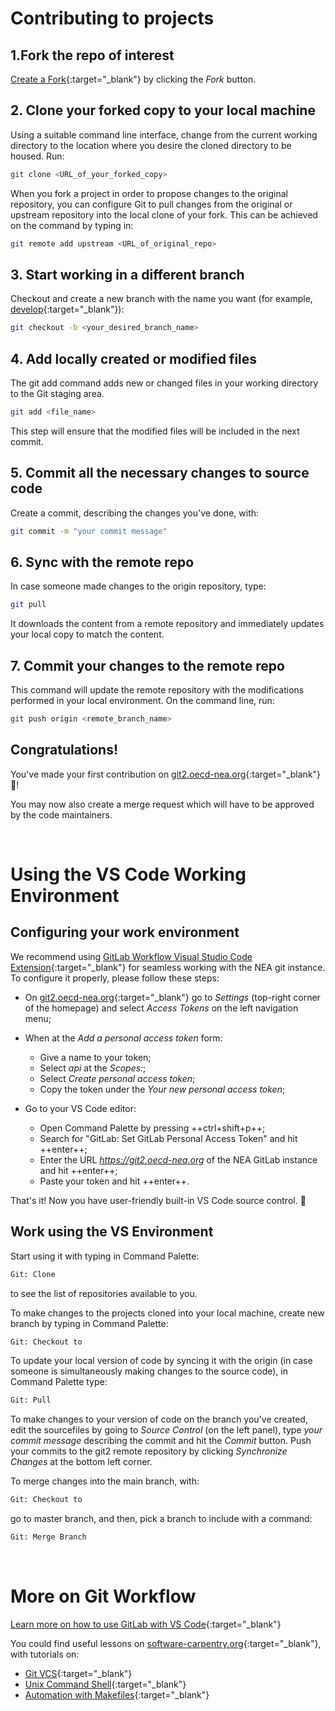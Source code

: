 # Contributing to projects

## 1.**Fork the repo of interest**

[Create a Fork](https://docs.gitlab.com/ee/user/project/repository/forking_workflow.html){:target="_blank"} by clicking the *Fork* button.

## 2. **Clone your forked copy to your local machine**

Using a suitable command line interface, change from the current working directory to the location where you desire the cloned directory to be housed. Run:

``` sh
git clone <URL_of_your_forked_copy>
```

When you fork a project in order to propose changes to the original repository, you can configure Git to pull changes from the original or upstream repository into the local clone of your fork. This can be achieved on the command by typing in:

``` sh
git remote add upstream <URL_of_original_repo>
```

## 3. **Start working in a different branch**

Checkout and create a new branch with the name you want (for example, [develop](https://docs.gitlab.com/ee/topics/gitlab_flow.html/){:target="_blank"}):

``` sh
git checkout -b <your_desired_branch_name>
```

## 4. **Add locally created or modified files**

The git add command adds new or changed files in your working directory to the Git staging area.

``` sh
git add <file_name>
```
This step will ensure that the modified files will be included in the next commit. 

## 5. **Commit all the necessary changes to source code**

Create a commit, describing the changes you've done, with:

``` sh
git commit -m "your commit message"
```

## 6. **Sync with the remote repo**

In case someone made changes to the origin repository, type:

``` sh
git pull
```
It downloads the content from a remote repository and immediately updates your local copy to match the content.

## 7. **Commit your changes to the remote repo**

This command will update the remote repository with the modifications performed in your local environment. On the command line, run:

``` sh
git push origin <remote_branch_name>
```

## **Congratulations!**

You've made your first contribution on [git2.oecd-nea.org](https://git2.oecd-nea.org/){:target="_blank"}🏁!

You may now also create a merge request which will have to be approved by the code maintainers. 


&nbsp;
# Using the VS Code Working Environment

## Configuring your work environment

We recommend using [GitLab Workflow Visual Studio Code Extension](https://about.gitlab.com/blog/2018/03/01/gitlab-vscode-extension/){:target="_blank"} for seamless working with the NEA git instance. To configure it properly, please follow these steps:

* On [git2.oecd-nea.org](https://git2.oecd-nea.org/){:target="_blank"} go to *Settings* (top-right corner of the homepage) and select *Access Tokens* on the left navigation menu;
* When at the *Add a personal access token* form:
    * Give a name to your token;
    * Select *api* at the *Scopes:*;
    * Select *Create personal access token*;
    * Copy the token under the *Your new personal access token*;
    
* Go to your VS Code editor:
    * Open Command Palette by pressing ++ctrl+shift+p++;
    * Search for "GitLab: Set GitLab Personal Access Token" and hit ++enter++;
    * Enter the URL *https://git2.oecd-nea.org* of the NEA GitLab instance and hit ++enter++;
    * Paste your token and hit ++enter++.

That's it! Now you have user-friendly built-in VS Code source control. 🏁

## Work using the VS Environment

Start using it with typing in Command Palette:
``` sh
Git: Clone
```
to see the list of repositories available to you.


To make changes to the projects cloned into your local machine, create new branch by typing in Command Palette:

``` sh
Git: Checkout to
```

To update your local version of code by syncing it with the origin (in case someone is simultaneously making changes to the source code), in Command Palette type:

``` sh
Git: Pull 
```

To make changes to your version of code on the branch you've created, edit the sourcefiles by going to *Source Control* (on the left panel), type *your commit message* describing the commit and hit the *Commit* button. Push your commits to the git2 remote repository by clicking *Synchronize Changes* at the bottom left corner.

To merge changes into the main branch, with:

``` sh
Git: Checkout to 
```

go to master branch, and then, pick a branch to include with a command:

``` sh
Git: Merge Branch 
```

&nbsp;
# More on Git Workflow

[Learn more on how to use GitLab with VS Code](https://about.gitlab.com/blog/2018/03/01/gitlab-vscode-extension/){:target="_blank"}

You could find useful lessons on [software-carpentry.org](https://software-carpentry.org/){:target="_blank"}, with tutorials on:

* [Git VCS](https://swcarpentry.github.io/git-novice/){:target="_blank"}
* [Unix Command Shell](https://swcarpentry.github.io/shell-novice/){:target="_blank"}
* [Automation with Makefiles](http://swcarpentry.github.io/make-novice/){:target="_blank"}

